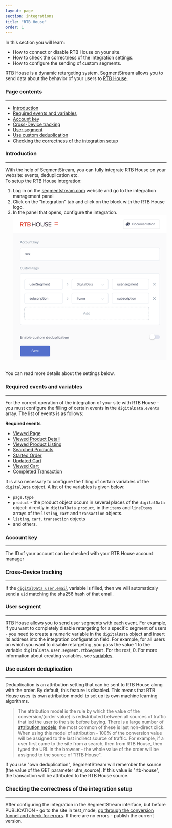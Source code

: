 ```yaml
---
layout: page
section: integrations
title: "RTB House"
order: 1
---
```


In this section you will learn:
* How to connect or disable RTB House on your site.
* How to check the correctness of the integration settings.
* How to configure the sending of custom segments.

RTB House is a dynamic retargeting system. SegmentStream allows you to send data about the behavior of your users to [RTB House](https://www.rtbhouse.com).

### Page contents
------
<ul class="page-navigation">
  <li><a href="#introduction">Introduction</a></li>
  <li><a href="#requiredEventsAndVariables">Required events and variables</a></li>
  <li><a href="#accountKey">Account key</a></li>
  <li><a href="#crossDevice">Cross-Device tracking</a></li>
  <li><a href="#userSegment">User segment</a></li>
  <li><a href="#useCustomDeduplication">Use custom deduplication</a></li>
  <li><a href="#correctnessOfIntegrationSetup">Checking the correctness of the integration setup</a></li>
</ul>

### <a name="introduction"></a>Introduction
------
With the help of SegmentStream, you can fully integrate RTB House on your website: events, deduplication etc. <br />
To setup the RTB House integration:
1. Log in on the [segmentstream.com](https://admin.segmentstream.com/) website and go to the integration management panel
2. Click on the "Integration" tab and click on the block with the RTB House logo.
3. In the panel that opens, configure the integration.
![](/img/integrations.rtb.settings.png)
<br />
You can read more details about the settings below.

### <a name="requiredEventsAndVariables"></a>Required events and variables
------
For the correct operation of the integration of your site with RTB House - you must configure the filling of certain events in the `digitalData.events` array. The list of events is as follows:

**Required events**
* [Viewed Page](/events/viewed-page)
* [Viewed Product Detail](/events/viewed-product-detail)
* [Viewed Product Listing](/events/viewed-product-listing)
* [Searched Products](/events/searched-products)
* [Started Order](/events/started-order)
* [Updated Cart](/events/updated-cart)
* [Viewed Cart](/events/viewed-cart)
* [Completed Transaction](/events/completed-transaction)

It is also necessary to configure the filling of certain variables of the `digitalData` object. A list of the variables is given below:
* `page.type`
* `product` - the product object occurs in several places of the `digitalData` object: directly in `digitalData.product`, in the `items` and `lineItems` arrays of the `listing`, `cart` and `transaction` objects.
* `listing`, `cart`, `transaction` objects
* and others.

### <a name="accountKey"></a>Account key
------
The ID of your account can be checked with your RTB House account manager

### <a name="crossDevice"></a>Cross-Device tracking
------
If the [`digitalData.user.email`](/digitaldata/user#user.email) variable is filled, then we will automaticaly send a `uid` matching the sha256 hash of that email.

### <a name="userSegment"></a>User segment
------
RTB House allows you to send user segments with each event. For example, if you want to completely disable retargeting for a specific segment of users - you need to create a numeric variable in the `digitalData` object and insert its address into the integration configuration field.
For example, for all users on which you want to disable retargeting, you pass the value 1 to the variable `digitalData.user.segment.rtbSegment`. For the rest, 0.
For more information about creating variables, see [variables](/for-analyst/variables).

### <a name="useCustomDeduplication"></a>Use custom deduplication
------
Deduplication is an attribution setting that can be sent to RTB House along with the order. By default, this feature is disabled. This means that RTB House uses its own attribution model to set up its own machine learning algorithms.
> The attribution model is the rule by which the value of the conversion/(order value) is redistributed between all sources of traffic that led the user to the site before buying. There is a large number of [attribution models](https://support.google.com/analytics/answer/1665189?hl=en), the most common of these is last non-direct click. When using this model of attribution - 100% of the conversion value will be assigned to the last indirect source of traffic. For example, if a user first came to the site from a search, then from RTB House, then typed the URL in the browser - the whole value of the order will be assigned to the source of "RTB House".

If you use "own deduplication", SegmentStream will remember the source (the value of the GET parameter utm_source). If this value is "rtb-house", the transaction will be attributed to the RTB House source.

### <a name="correctnessOfIntegrationSetup"></a>Checking the correctness of the integration setup
------
After configuring the integration in the SegmentStream interface, but before PUBLICATION - go to the site in test_mode, [go through the conversion funnel and check for errors](/for-analyst/integrations#2).
If there are no errors - publish the current version.
